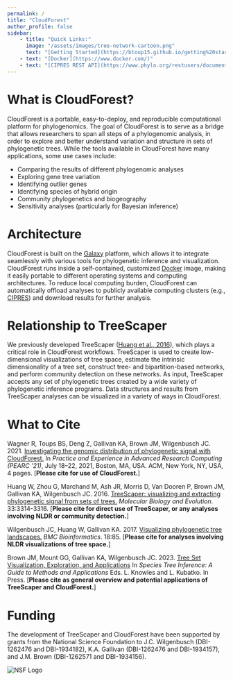 ```yaml
---
permalink: /
title: "CloudForest"
author_profile: false
sidebar:
    - title: "Quick Links:"  
      image: "/assets/images/tree-network-cartoon.png"
      text: "[Getting Started](https://btoup15.github.io/getting%20started/CRA-tutorial/)"
    - text: "[Docker](https://www.docker.com/)"
    - text: "[CIPRES REST API](https://www.phylo.org/restusers/documentation)"
---
```


# What is CloudForest?

CloudForest is a portable, easy-to-deploy, and reproducible computational platform for phylogenomics. The goal of CloudForest is to serve as a bridge that allows researchers to span all steps of a phylogenomic analysis, in order to explore and better understand variation and structure in sets of phylogenetic trees. While the tools available in CloudForest have many applications, some use cases include:

- Comparing the results of different phylogenomic analyses
- Exploring gene tree variation
- Identifying outlier genes
- Identifying species of hybrid origin
- Community phylogenetics and biogeography
- Sensitivity analyses (particularly for Bayesian inference)


# Architecture

CloudForest is built on the [Galaxy](https://galaxyproject.org) platform, which allows it to integrate seamlessly with various tools for phylogenetic inference and visualization. CloudForest runs inside a self-contained, customized [Docker](https://www.docker.com) image, making it easily portable to different operating systems and computing architectures. To reduce local computing burden, CloudForest can automatically offload analyses to publicly available computing clusters (e.g., [CIPRES](https://www.phylo.org)) and download results for further analysis. 


# Relationship to TreeScaper

We previously developed TreeScaper ([Huang et al., 2016](https://doi.org/10.1093/molbev/msw196)), which plays a critical role in CloudForest workflows. TreeScaper is used to create low-dimensional visualizations of tree space, estimate the intrinsic dimensionality of a tree set, construct tree- and bipartition-based networks, and perform community detection on these networks. As input, TreeScaper accepts any set of phylogenetic trees created by a wide variety of phylogenetic inference programs. Data structures and results from TreeScaper analyses can be visualized in a variety of ways in CloudForest.


# What to Cite

Wagner R, Toups BS, Deng Z, Gallivan KA, Brown JM, Wilgenbusch JC. 2021. [Investigating the genomic distribution of phylogenetic signal with CloudForest.](https://doi.org/10.1145/3437359.3465605) In *Practice and Experience in Advanced Research Computing (PEARC '21)*, July 18–22, 2021, Boston, MA, USA. ACM, New York, NY, USA, 4 pages. [**Please cite for use of CloudForest.**]

Huang W, Zhou G, Marchand M, Ash JR, Morris D, Van Dooren P, Brown JM, Gallivan KA, Wilgenbusch JC. 2016. [TreeScaper: visualizing and extracting phylogenetic signal from sets of trees.](https://doi.org/10.1093/molbev/msw196) *Molecular Biology and Evolution*. 33:3314-3316. [**Please cite for direct use of TreeScaper, or any analyses involving NLDR or community detection.**]

Wilgenbusch JC, Huang W, Gallivan KA. 2017. [Visualizing phylogenetic tree landscapes.](https://link.springer.com/article/10.1186/s12859-017-1479-1) *BMC Bioinformatics*. 18:85. [**Please cite for analyses involving NLDR visualizations of tree space.**]

Brown JM, Mount GG, Gallivan KA, Wilgenbusch JC. 2023. [Tree Set Visualization, Exploration, and Applications](https://press.princeton.edu/books/hardcover/9780691207599/species-tree-inference) In *Species Tree Inference: A Guide to Methods and Applications* Eds. L. Knowles and L. Kubatko. In Press. [**Please cite as general overview and potential applications of TreeScaper and CloudForest.**]


# Funding

The development of TreeScaper and CloudForest have been supported by grants from the National Science Foundation to J.C. Wilgenbusch (DBI-1262476 and DBI-1934182), K.A. Gallivan (DBI-1262476 and DBI-1934157), and J.M. Brown (DBI-1262571 and DBI-1934156).

![NSF Logo](https://raw.githubusercontent.com/jembrown/TreeScaper.github.io/master/assets/images/nsfLogo.png)
